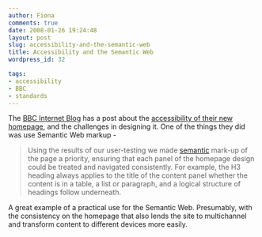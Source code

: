 ```yaml
---
author: Fiona
comments: true
date: 2008-01-26 19:24:48
layout: post
slug: accessibility-and-the-semantic-web
title: Accessibility and the Semantic Web
wordpress_id: 32

tags:
- accessibility
- BBC
- standards
---
```


The [BBC Internet Blog](http://www.bbc.co.uk/blogs/bbcinternet/) has a post about the [accessibility of their new homepage](http://www.bbc.co.uk/blogs/bbcinternet/2008/03/homepage_accessibilty.html), and the challenges in designing it. One of the things they did was use Semantic Web markup -


> Using the results of our user-testing we made [semantic](http://en.wikipedia.org/wiki/Semantic_Web) mark-up of the page a priority, ensuring that each panel of the homepage design could be treated and navigated consistently. For example, the H3 heading always applies to the title of the content panel whether the content is in a table, a list or paragraph, and a logical structure of headings follow underneath.


A great example of a practical use for the Semantic Web. Presumably, with the consistency on the homepage that also lends the site to multichannel and transform content to different devices more easily.

